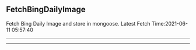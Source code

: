 ## FetchBingDailyImage

Fetch Bing Daily Image and store in mongoose. Latest Fetch Time:2021-06-11 05:57:40

---



---

